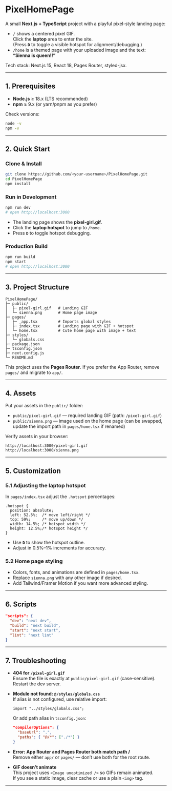 # PixelHomePage

A small **Next.js + TypeScript** project with a playful pixel-style landing page:

- `/` shows a centered pixel GIF.  
  Click the **laptop** area to enter the site.  
  (Press **`D`** to toggle a visible hotspot for alignment/debugging.)
- `/home` is a themed page with your uploaded image and the text:  
  **“Sienna is queen!!”**

Tech stack: Next.js 15, React 18, Pages Router, styled-jsx.

---

## 1. Prerequisites

- **Node.js** ≥ 18.x (LTS recommended)
- **npm** ≥ 9.x (or yarn/pnpm as you prefer)

Check versions:

```bash
node -v
npm -v
```

---

## 2. Quick Start

### Clone & Install

```bash
git clone https://github.com/<your-username>/PixelHomePage.git
cd PixelHomePage
npm install
```

### Run in Development

```bash
npm run dev
# open http://localhost:3000
```

- The landing page shows the **pixel-girl.gif**.
- Click the **laptop hotspot** to jump to `/home`.
- Press **`D`** to toggle hotspot debugging.

### Production Build

```bash
npm run build
npm start
# open http://localhost:3000
```

---

## 3. Project Structure

```
PixelHomePage/
├─ public/
│  ├─ pixel-girl.gif   # Landing GIF
│  └─ sienna.png       # Home page image
├─ pages/
│  ├─ _app.tsx         # Imports global styles
│  ├─ index.tsx        # Landing page with GIF + hotspot
│  └─ home.tsx         # Cute home page with image + text
├─ styles/
│  └─ globals.css
├─ package.json
├─ tsconfig.json
├─ next.config.js
└─ README.md
```

This project uses the **Pages Router**. If you prefer the App Router, remove `pages/` and migrate to `app/`.

---

## 4. Assets

Put your assets in the `public/` folder:

- `public/pixel-girl.gif` — required landing GIF (path: `/pixel-girl.gif`)
- `public/sienna.png` — image used on the home page (can be swapped, update the import path in `pages/home.tsx` if renamed)

Verify assets in your browser:

```
http://localhost:3000/pixel-girl.gif
http://localhost:3000/sienna.png
```

---

## 5. Customization

### 5.1 Adjusting the laptop hotspot

In `pages/index.tsx` adjust the `.hotspot` percentages:

```tsx
.hotspot {
  position: absolute;
  left: 52.5%;  /* move left/right */
  top: 59%;     /* move up/down */
  width: 14.5%; /* hotspot width */
  height: 12.5%;/* hotspot height */
}
```

- Use **`D`** to show the hotspot outline.
- Adjust in 0.5%–1% increments for accuracy.

### 5.2 Home page styling

- Colors, fonts, and animations are defined in `pages/home.tsx`.
- Replace `sienna.png` with any other image if desired.
- Add Tailwind/Framer Motion if you want more advanced styling.

---

## 6. Scripts

```json
"scripts": {
  "dev": "next dev",
  "build": "next build",
  "start": "next start",
  "lint": "next lint"
}
```

---

## 7. Troubleshooting

- **404 for `/pixel-girl.gif`**  
  Ensure the file is exactly at `public/pixel-girl.gif` (case-sensitive). Restart the dev server.

- **Module not found: `@/styles/globals.css`**  
  If alias is not configured, use relative import:

  ```tsx
  import "../styles/globals.css";
  ```

  Or add path alias in `tsconfig.json`:

  ```json
  "compilerOptions": {
    "baseUrl": ".",
    "paths": { "@/*": ["./*"] }
  }
  ```

- **Error: App Router and Pages Router both match path /**  
  Remove either `app/` or `pages/` — don’t use both for the root route.

- **GIF doesn’t animate**  
  This project uses `<Image unoptimized />` so GIFs remain animated.  
  If you see a static image, clear cache or use a plain `<img>` tag.

---
